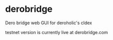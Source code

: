 # derobridge

Dero bridge web GUI for deroholic's cldex

testnet version is currently live at derobridge.com
